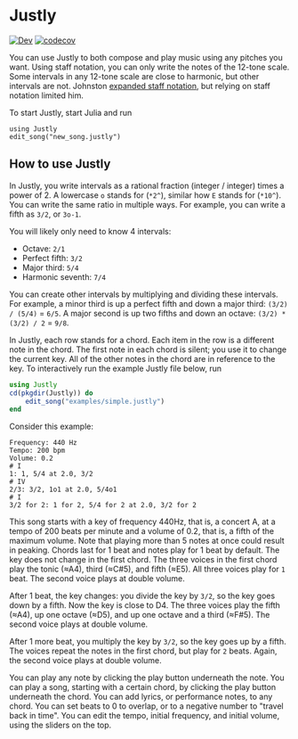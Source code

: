 # Justly

[![Dev](https://img.shields.io/badge/docs-dev-blue.svg)](https://bramtayl.github.io/Justly.jl/dev)
[![codecov](https://codecov.io/gh/bramtayl/Justly.jl/branch/master/graph/badge.svg?token=MK1IMGK0GE)](https://codecov.io/gh/bramtayl/Justly.jl)

You can use Justly to both compose and play music using any pitches you want.
Using staff notation, you can only write the notes of the 12-tone scale.
Some intervals in any 12-tone scale are close to harmonic, but other intervals are not.
Johnston [expanded staff notation](http://marsbat.space/pdfs/EJItext.pdf), but relying on staff notation limited him.

To start Justly, start Julia and run

```
using Justly
edit_song("new_song.justly")
```

## How to use Justly

In Justly, you write intervals as a rational fraction (integer / integer) times a power of 2.
A lowercase `o` stands for (`*2^`), similar how `E` stands for (`*10^`).
You can write the same ratio in multiple ways.
For example, you can write a fifth as `3/2`, or `3o-1`.

You will likely only need to know 4 intervals:

- Octave: `2/1`
- Perfect fifth: `3/2`
- Major third: `5/4`
- Harmonic seventh: `7/4`

You can create other intervals by multiplying and dividing these intervals.
For example, a minor third is up a perfect fifth and down a major third: `(3/2) / (5/4)` = `6/5`.
A major second is up two fifths and down an octave: `(3/2) * (3/2) / 2` = `9/8`.

In Justly, each row stands for a chord.
Each item in the row is a different note in the chord.
The first note in each chord is silent; you use it to change the current key.
All of the other notes in the chord are in reference to the key.
To interactively run the example Justly file below, run

```julia
using Justly
cd(pkgdir(Justly)) do
    edit_song("examples/simple.justly")
end
```

Consider this example:

```
Frequency: 440 Hz
Tempo: 200 bpm
Volume: 0.2
# I
1: 1, 5/4 at 2.0, 3/2
# IV
2/3: 3/2, 1o1 at 2.0, 5/4o1
# I
3/2 for 2: 1 for 2, 5/4 for 2 at 2.0, 3/2 for 2
```

This song starts with a key of frequency 440Hz, that is, a concert A, at a tempo of 200 beats per minute and a volume of 0.2, that is, a fifth of the maximum volume. Note that playing more than 5 notes at once could result in peaking.
Chords last for 1 beat and notes play for 1 beat by default.
The key does not change in the first chord.
The three voices in the first chord play the tonic (≈A4), third (≈C#5), and fifth (≈E5).
All three voices play for `1` beat.
The second voice plays at double volume.

After 1 beat, the key changes: you divide the key by `3/2`, so the key goes down by a fifth.
Now the key is close to D4.
The three voices play the fifth (≈A4), up one octave (≈D5), and up one octave and a third (≈F#5). 
The second voice plays at double volume.

After 1 more beat, you multiply the key by `3/2`, so the key goes up by a fifth. The voices repeat the notes in the first chord, but play for `2` beats. Again, the second voice plays at double volume.

You can play any note by clicking the play button underneath the note.
You can play a song, starting with a certain chord, by clicking the play button underneath the chord.
You can add lyrics, or performance notes, to any chord.
You can set beats to 0 to overlap, or to a negative number to "travel back in time".
You can edit the tempo, initial frequency, and initial volume, using the sliders on the top.
